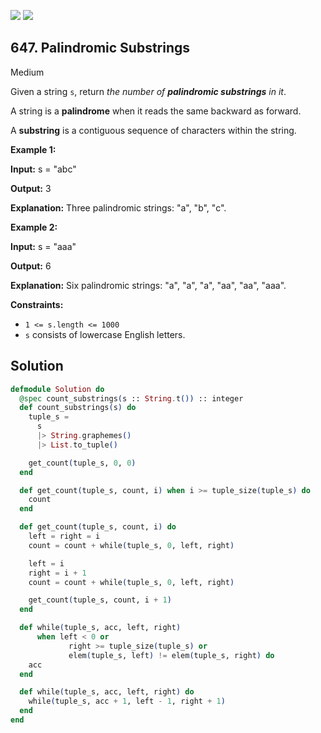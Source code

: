 [![](https://img.shields.io/github/stars/javadev/LeetCode-in-All?label=Stars&style=flat-square)](https://github.com/javadev/LeetCode-in-All)
[![](https://img.shields.io/github/forks/javadev/LeetCode-in-All?label=Fork%20me%20on%20GitHub%20&style=flat-square)](https://github.com/javadev/LeetCode-in-All/fork)

## 647\. Palindromic Substrings

Medium

Given a string `s`, return _the number of **palindromic substrings** in it_.

A string is a **palindrome** when it reads the same backward as forward.

A **substring** is a contiguous sequence of characters within the string.

**Example 1:**

**Input:** s = "abc"

**Output:** 3

**Explanation:** Three palindromic strings: "a", "b", "c".

**Example 2:**

**Input:** s = "aaa"

**Output:** 6

**Explanation:** Six palindromic strings: "a", "a", "a", "aa", "aa", "aaa".

**Constraints:**

*   `1 <= s.length <= 1000`
*   `s` consists of lowercase English letters.

## Solution

```elixir
defmodule Solution do
  @spec count_substrings(s :: String.t()) :: integer
  def count_substrings(s) do
    tuple_s =
      s
      |> String.graphemes()
      |> List.to_tuple()

    get_count(tuple_s, 0, 0)
  end

  def get_count(tuple_s, count, i) when i >= tuple_size(tuple_s) do
    count
  end

  def get_count(tuple_s, count, i) do
    left = right = i
    count = count + while(tuple_s, 0, left, right)

    left = i
    right = i + 1
    count = count + while(tuple_s, 0, left, right)

    get_count(tuple_s, count, i + 1)
  end

  def while(tuple_s, acc, left, right)
      when left < 0 or
             right >= tuple_size(tuple_s) or
             elem(tuple_s, left) != elem(tuple_s, right) do
    acc
  end

  def while(tuple_s, acc, left, right) do
    while(tuple_s, acc + 1, left - 1, right + 1)
  end
end
```